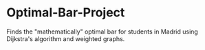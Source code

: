 # Optimal-Bar-Project
Finds the "mathematically" optimal bar for students in Madrid using Dijkstra's algorithm and weighted graphs.
